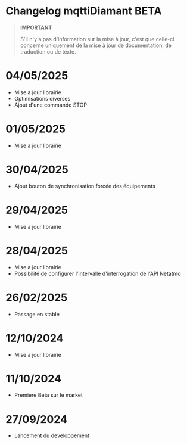 # Changelog mqttiDiamant BETA

>**IMPORTANT**
>
>S'il n'y a pas d'information sur la mise à jour, c'est que celle-ci concerne uniquement de la mise à jour de documentation, de traduction ou de texte.

# 04/05/2025
- Mise a jour librairie
- Optimisations diverses
- Ajout d'une commande STOP

# 01/05/2025
- Mise a jour librairie

# 30/04/2025
- Ajout bouton de synchronisation forcée des équipements

# 29/04/2025
- Mise a jour librairie

# 28/04/2025
- Mise a jour librairie
- Possibilité de configurer l'intervalle d'interrogation de l'API Netatmo

# 26/02/2025
- Passage en stable

# 12/10/2024
- Mise a jour librairie

# 11/10/2024
- Premiere Beta sur le market

# 27/09/2024
- Lancement du developpement